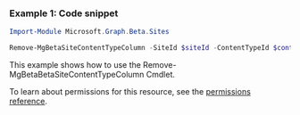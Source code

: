 ### Example 1: Code snippet

```powershellImport-Module Microsoft.Graph.Beta.Sites

Remove-MgBetaSiteContentTypeColumn -SiteId $siteId -ContentTypeId $contentTypeId -ColumnDefinitionId $columnDefinitionId
```
This example shows how to use the Remove-MgBetaBetaSiteContentTypeColumn Cmdlet.
To learn about permissions for this resource, see the [permissions reference](/graph/permissions-reference).

